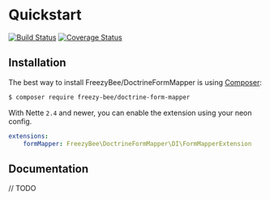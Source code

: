 Quickstart
==========

[![Build Status](https://travis-ci.org/FreezyBee/DoctrineFormMapper.svg?branch=master)](https://travis-ci.org/FreezyBee/DoctrineFormMapper)
[![Coverage Status](https://coveralls.io/repos/github/FreezyBee/DoctrineFormMapper/badge.svg?branch=master)](https://coveralls.io/github/FreezyBee/DoctrineFormMapper?branch=master)

Installation
------------

The best way to install FreezyBee/DoctrineFormMapper is using  [Composer](http://getcomposer.org/):

```sh
$ composer require freezy-bee/doctrine-form-mapper
```

With Nette `2.4` and newer, you can enable the extension using your neon config.

```yml
extensions:
	formMapper: FreezyBee\DoctrineFormMapper\DI\FormMapperExtension
```

Documentation
-------------

// TODO
